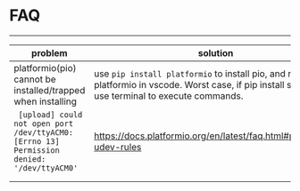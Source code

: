 # FAQ

---

| problem                                                     | solution                                                     |
| ----------------------------------------------------------- | ------------------------------------------------------------ |
| platformio(pio) cannot be installed/trapped when installing | use `pip install platformio` to install pio, and reinstall platformio in vscode. Worst case, if pip install successful, use terminal to execute commands. |
|` [upload] could not open port /dev/ttyACM0: [Errno 13] Permission denied: '/dev/ttyACM0'` |https://docs.platformio.org/en/latest/faq.html#platformio-udev-rules|
|                  |                                                              |
|                                            |                                                              |

